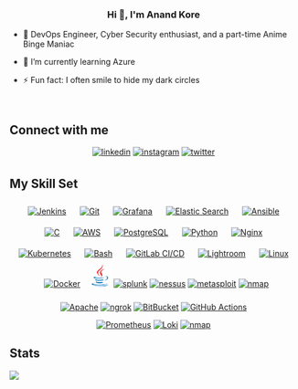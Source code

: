 
### <div  align="center">Hi 👋, I'm Anand Kore</div>

  

- 🔭 DevOps Engineer, Cyber Security enthusiast, and a part-time Anime Binge Maniac

  

- 🌱 I’m currently learning Azure

  

- ⚡ Fun fact: I often smile to hide my dark circles

  

<br/>

## Connect with me
<div  align="center">
<a  href="https://linkedin.com/in/anandkore101"  target="_blank">
<img  src="https://img.shields.io/badge/linkedin-%231E77B5.svg?&style=for-the-badge&logo=linkedin&logoColor=white" alt=linkedin style="margin-bottom: 5px;"/></a>
<a  href="https://instagram.com/TheOneOh1"  target="_blank">
<img src="https://img.shields.io/badge/instagram-%23000000.svg?&style=for-the-badge&logo=instagram&logoColor=white"  alt=instagram style="margin-bottom: 5px;"/></a>
<a href="https://twitter.com/TheOneOh_1"  target="_blank">
<img src="https://img.shields.io/badge/twitter-%2300acee.svg?&style=for-the-badge&logo=twitter&logoColor=white" alt=twitter style="margin-bottom: 5px;"/></a>
</div>


## My Skill Set

<div  align="center">

<a  href="https://www.jenkins.io/"  target="_blank"><img  style="margin: 10px"  src="https://profilinator.rishav.dev/skills-assets/jenkins-icon.svg"  alt="Jenkins"  height="50"  /></a>
<a  href="https://github.com/"  target="_blank"><img  style="margin: 10px"  src="https://profilinator.rishav.dev/skills-assets/git-scm-icon.svg"  alt="Git"  height="50"  /></a>
<a  href="https://grafana.com/"  target="_blank"><img  style="margin: 10px"  src="https://profilinator.rishav.dev/skills-assets/grafana.png"  alt="Grafana"  height="50"  /></a>
<a  href="https://www.elastic.co/"  target="_blank"><img  style="margin: 10px"  src="https://profilinator.rishav.dev/skills-assets/elasticsearch.png"  alt="Elastic Search"  height="50"  /></a>
<a  href="https://www.ansible.com/"  target="_blank"><img  style="margin: 10px"  src="https://icon.icepanel.io/Technology/png-shadow-512/Ansible.png"  alt="Ansible"  height="50"  /></a>
<a  href="https://www.cprogramming.com/"  target="_blank"><img  style="margin: 10px"  src="https://profilinator.rishav.dev/skills-assets/c-original.svg"  alt="C"  height="50"  /></a>
<a  href="https://aws.amazon.com/"  target="_blank"><img  style="margin: 10px"  src="https://uxwing.com/wp-content/themes/uxwing/download/brands-and-social-media/aws-icon.png"  alt="AWS"  height="50"  /></a>
<a  href="https://www.postgresql.org/"  target="_blank"><img  style="margin: 10px"  src="https://profilinator.rishav.dev/skills-assets/postgresql-original-wordmark.svg"  alt="PostgreSQL"  height="50"  /></a>
<a  href="https://www.python.org/"  target="_blank"><img  style="margin: 10px"  src="https://profilinator.rishav.dev/skills-assets/python-original.svg"  alt="Python"  height="50"  /></a>
<a  href="https://www.nginx.com/"  target="_blank"><img  style="margin: 10px"  src="https://profilinator.rishav.dev/skills-assets/nginx-original.svg"  alt="Nginx"  height="50"  /></a>
<a  href="https://kubernetes.io/"  target="_blank"><img  style="margin: 10px"  src="https://profilinator.rishav.dev/skills-assets/kubernetes-icon.svg"  alt="Kubernetes"  height="50"  /></a>
<a  href="https://www.gnu.org/software/bash/"  target="_blank"><img  style="margin: 10px"  src="https://profilinator.rishav.dev/skills-assets/gnu_bash-icon.svg"  alt="Bash"  height="50"  /></a>
<a  href="https://about.gitlab.com/"  target="_blank"><img  style="margin: 10px"  src="https://profilinator.rishav.dev/skills-assets/gitlab.svg"  alt="GitLab CI/CD"  height="50"  /></a>
<a  href="https://www.adobe.com/products/photoshop-lightroom.html"  target="_blank"><img  style="margin: 10px"  src="https://profilinator.rishav.dev/skills-assets/lightroom.png"  alt="Lightroom"  height="50"  /></a>
<a  href="https://www.linux.org/"  target="_blank"><img  style="margin: 10px"  src="https://profilinator.rishav.dev/skills-assets/linux-original.svg"  alt="Linux"  height="50"  /></a>
<a  href="https://www.docker.com/"  target="_blank"><img  style="margin: 10px"  src="https://profilinator.rishav.dev/skills-assets/docker-original-wordmark.svg"  alt="Docker"  height="50"  /></a>
<a href="https://www.java.com" target="_blank" rel="noreferrer"> <img src="https://raw.githubusercontent.com/devicons/devicon/master/icons/java/java-original.svg" alt="java" width="40" height="40"/></a>
<a href="https://www.splunk.com/" target="_blank" rel="noreferrer"> <img src="https://www.splunk.com/content/dam/splunk2/images/2020-splunk-planet.svg" alt="splunk" width="40" height="40"/></a>
<a href="https://www.tenable.com/products/nessus" target="_blank" rel="noreferrer"> <img src="https://www.airslate.com/preview/explorebots/security/nessus.svg" alt="nessus" width="40" height="40"/></a>
<a href="https://www.metasploit.com/" target="_blank" rel="noreferrer"> <img src="https://www.kali.org/tools/metasploit-framework/images/metasploit-framework-logo.svg" alt="metasploit" width="40" height="40"/></a>
<a href="https://nmap.org" target="_blank" rel="noreferrer"> <img src="https://www.scottbrownconsulting.com/wp-content/uploads/2018/11/nmap.png" alt="nmap" width="40" height="40"/></a>


<a href="https://httpd.apache.org/" target="_blank" rel="noreferrer"> <img src="https://www.svgrepo.com/show/353400/apache.svg" alt="Apache" width="40" height="40"/></a>
<a href="https://ngrok.com/" target="_blank" rel="noreferrer"> <img src="https://raw.githubusercontent.com/philnash/ngrok-for-vscode/main/images/icon.png" alt="ngrok" width="40" height="40"/></a>
<a href="https://bitbucket.org/" target="_blank" rel="noreferrer"> <img src="https://cdn.iconscout.com/icon/free/png-512/free-bitbucket-8-1175256.png?f=webp&w=256" alt="BitBucket" width="40" height="40"/></a>
<a href="https://github.com/features/actions" target="_blank" rel="noreferrer"> <img src="https://icon.icepanel.io/Technology/svg/GitHub-Actions.svg" alt="GitHub Actions" width="40" height="40"/></a>

<a href="https://prometheus.io/" target="_blank" rel="noreferrer"> <img src="https://icon.icepanel.io/Technology/svg/Prometheus.svg" alt="Prometheus" width="40" height="40"/></a>
<a href="https://grafana.com/oss/loki/" target="_blank" rel="noreferrer"> <img src="https://miro.medium.com/v2/resize:fit:720/format:webp/0*CAx__1QzoBEVM8Cy.jpeg" alt="Loki" width="40" height="40"/></a>
<a href="https://nmap.org" target="_blank" rel="noreferrer"> <img src="https://www.scottbrownconsulting.com/wp-content/uploads/2018/11/nmap.png" alt="nmap" width="40" height="40"/></a>
</div>


## Stats
<div  align="left"><img  src="https://github-readme-stats.vercel.app/api/top-langs/?username=theoneoh1&theme=radical&layout=compact"  align="left"  /></div>
</div>
